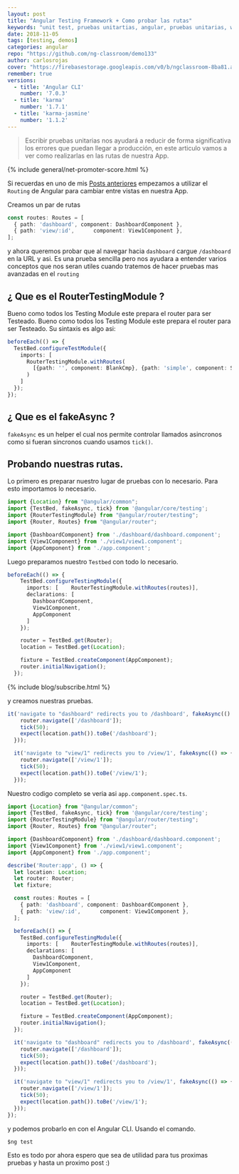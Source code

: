 ```yaml
---
layout: post
title: "Angular Testing Framework + Como probar las rutas"
keywords: "unit test, pruebas unitartias, angular, pruebas unitarias, webpack, jasmine, karma"
date: 2018-11-05
tags: [testing, demos]
categories: angular
repo: "https://github.com/ng-classroom/demo133"
author: carlosrojas
cover: "https://firebasestorage.googleapis.com/v0/b/ngclassroom-8ba81.appspot.com/o/posts%2F2018-10-30-%20Angular-Pruebas-Unitarias-Routing%2Fcover.png?alt=media&token=8794fd84-b083-4934-9fb6-0991f8f84dff"
remember: true
versions:
  - title: 'Angular CLI'
    number: '7.0.3'
  - title: 'karma'
    number: '1.7.1'
  - title: 'karma-jasmine'
    number: '1.1.2'
---
```


> Escribir pruebas unitarias nos ayudará a reducir de forma significativa los errores que puedan llegar a producción, en este articulo vamos a ver como realizarlas en las rutas de nuestra App.

<!--summary-->

<amp-img width="1024" height="512" layout="responsive" src="https://firebasestorage.googleapis.com/v0/b/ngclassroom-8ba81.appspot.com/o/posts%2F2018-10-30-%20Angular-Pruebas-Unitarias-Routing%2Fcover.png?alt=media&token=8794fd84-b083-4934-9fb6-0991f8f84dff"></amp-img>

{% include general/net-promoter-score.html %}

Si recuerdas en uno de mis [Posts anteriores](https://blog.ng-classroom.com/blog/angular/Angular-Routing/) empezamos a utilizar el `Routing` de Angular para cambiar entre vistas en nuestra App.

Creamos un par de rutas

```ts
const routes: Routes = [
  { path: 'dashboard', component: DashboardComponent },
  { path: 'view/:id',      component: View1Component },
];
```

y ahora queremos probar que al navegar hacia `dashboard` cargue `/dashboard` en la URL y asi. Es una prueba sencilla pero nos ayudara a entender varios conceptos que nos seran utiles cuando tratemos de hacer pruebas mas avanzadas en el `routing` 

## ¿ Que es el RouterTestingModule ? 

Bueno como todos los Testing Module este prepara el router para ser Testeado. Bueno como todos los Testing Module este prepara el router para ser Testeado. Su sintaxis es algo asi:

```ts
beforeEach(() => {
  TestBed.configureTestModule({
    imports: [
      RouterTestingModule.withRoutes(
        [{path: '', component: BlankCmp}, {path: 'simple', component: SimpleCmp}]
      )
    ]
  });
});
``` 

## ¿ Que es el fakeAsync ?

`fakeAsync` es un helper el cual nos permite controlar llamados asincronos como si fueran sincronos cuando usamos `tick()`.

## Probando nuestras rutas.

Lo primero es preparar nuestro lugar de pruebas con lo necesario. Para esto importamos lo necesario.

```ts
import {Location} from "@angular/common";
import {TestBed, fakeAsync, tick} from '@angular/core/testing';
import {RouterTestingModule} from "@angular/router/testing";
import {Router, Routes} from "@angular/router";

import {DashboardComponent} from './dashboard/dashboard.component';
import {View1Component} from './view1/view1.component';
import {AppComponent} from './app.component';
```

Luego preparamos nuestro `Testbed` con todo lo necesario.

```ts
beforeEach(() => {
    TestBed.configureTestingModule({
      imports: [    RouterTestingModule.withRoutes(routes)],
      declarations: [
        DashboardComponent,
        View1Component,
        AppComponent
      ]
    });

    router = TestBed.get(Router);
    location = TestBed.get(Location);

    fixture = TestBed.createComponent(AppComponent);
    router.initialNavigation();
  });
```

{% include blog/subscribe.html %}

y creamos nuestras pruebas.

```ts
it('navigate to "dashboard" redirects you to /dashboard', fakeAsync(() => {
    router.navigate(['/dashboard']);
    tick(50);
    expect(location.path()).toBe('/dashboard');
  }));

  it('navigate to "view/1" redirects you to /view/1', fakeAsync(() => {
    router.navigate(['/view/1']);
    tick(50);
    expect(location.path()).toBe('/view/1');
  }));
```

Nuestro codigo completo se veria asi `app.component.spec.ts`.

```ts
import {Location} from "@angular/common";
import {TestBed, fakeAsync, tick} from '@angular/core/testing';
import {RouterTestingModule} from "@angular/router/testing";
import {Router, Routes} from "@angular/router";

import {DashboardComponent} from './dashboard/dashboard.component';
import {View1Component} from './view1/view1.component';
import {AppComponent} from './app.component';

describe('Router:app', () => {
  let location: Location;
  let router: Router;
  let fixture;

  const routes: Routes = [
    { path: 'dashboard', component: DashboardComponent },
    { path: 'view/:id',      component: View1Component },
  ];

  beforeEach(() => {
    TestBed.configureTestingModule({
      imports: [    RouterTestingModule.withRoutes(routes)],
      declarations: [
        DashboardComponent,
        View1Component,
        AppComponent
      ]
    });

    router = TestBed.get(Router);
    location = TestBed.get(Location);

    fixture = TestBed.createComponent(AppComponent);
    router.initialNavigation();
  });

  it('navigate to "dashboard" redirects you to /dashboard', fakeAsync(() => {
    router.navigate(['/dashboard']);
    tick(50);
    expect(location.path()).toBe('/dashboard');
  }));

  it('navigate to "view/1" redirects you to /view/1', fakeAsync(() => {
    router.navigate(['/view/1']);
    tick(50);
    expect(location.path()).toBe('/view/1');
  }));
});
```

y podemos probarlo en con el Angular CLI. Usando el comando.

```
$ng test
```

<amp-img width="1199" height="728" layout="responsive" src="https://firebasestorage.googleapis.com/v0/b/ngclassroom-8ba81.appspot.com/o/posts%2F2018-10-30-%20Angular-Pruebas-Unitarias-Routing%2FCaptura%20de%20pantalla%202018-11-05%20a%20la(s)%2012.19.58%20p.%20m..png?alt=media&token=d420fb52-a62f-485b-954a-9aebdfcd90d9"></amp-img>

Esto es todo por ahora espero que sea de utilidad para tus proximas pruebas y hasta un proximo post :)